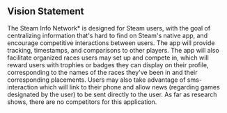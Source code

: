 ## Vision Statement

The Steam Info Network* is designed for Steam users, with the goal of centralizing information
that's hard to find on Steam's native app, and encourage competitive interactions between users. 
The app will provide tracking, timestamps, and comparisons to other players. The app will also
facilitate organized races users may set up and compete in, which will reward users with trophies
or badges they can display on their profile, corresponding to the names of the races they've been
in and their corresponding placements. Users may also take advantage of sms-interaction which
will link to their phone and allow news (regarding games designated by the user) to be sent
directly to the user. As far as research shows, there are no competitors for this application.